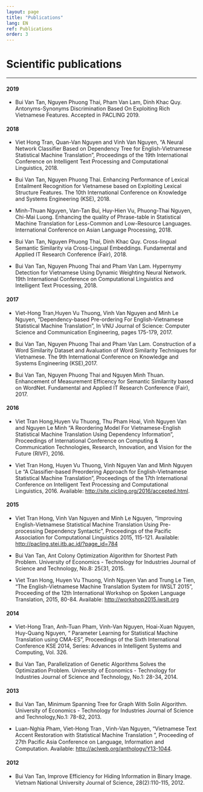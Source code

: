 ```yaml
---
layout: page
title: "Publications"
lang: EN
ref: Publications
order: 3
---
```

# Scientific publications
---


#### 2019
* Bui Van Tan, Nguyen Phuong Thai, Pham Van Lam, Dinh Khac Quy. Antonyms-Synonyms Discrimination Based On Exploiting Rich Vietnamese Features. Accepted in PACLING 2019.


#### 2018
* Viet Hong Tran, Quan-Van Nguyen and Vinh Van Nguyen, “A Neural Network Classifier Based on Dependency Tree for English-Vietnamese Statistical Machine Translation”, Proceedings of the 19th International Conference on Intelligent Text Processing and Computational Linguistics, 2018.

* Bui Van Tan, Nguyen Phuong Thai. Enhancing Performance of Lexical Entailment Recognition for Vietnamese based on Exploiting Lexical Structure Features. The 10th International Conference on Knowledge and Systems Engineering (KSE), 2018.

* Minh-Thuan Nguyen, Van-Tan Bui, Huy-Hien Vu, Phuong-Thai Nguyen, Chi-Mai Luong. Enhancing the quality of Phrase-table in Statistical Machine Translation for Less-Common and Low-Resource Languages. International Conference on Asian Language Processing, 2018.

* Bui Van Tan, Nguyen Phuong Thai, Dinh Khac Quy. Cross-lingual Semantic Similarity via Cross-Lingual Embeddings. Fundamental and Applied IT Research Conference (Fair), 2018.

* Bui Van Tan, Nguyen Phuong Thai and Pham Van Lam. Hypernymy Detection for Vietnamese Using Dynamic Weighting Neural Network. 19th International Conference on Computational Linguistics and Intelligent Text Processing, 2018.
#### 2017
* Viet-Hong Tran,Huyen Vu Thuong, Vinh Van Nguyen and Minh Le Nguyen, “Dependency-based Pre-ordering For English-Vietnamese Statistical Machine Translation”, In VNU Journal of Science: Computer Science and Communication Engineering, pages 175-179, 2017.

* Bui Van Tan, Nguyen Phuong Thai and Pham Van Lam. Construction of a Word Similarity Dataset and Avaluation of Word Similarity Techniques for Vietnamese. The 9th International Conference on Knowledge and Systems Engineering (KSE),2017. 

* Bui Van Tan, Nguyen Phuong Thai and Nguyen Minh Thuan. Enhancement of Measurement Efficency for Semantic Similarrity based on WordNet. Fundamental and Applied IT Research Conference (Fair), 2017.

#### 2016
* Viet Tran Hong,Huyen Vu Thuong, Thu Pham Hoai, Vinh Nguyen Van and Nguyen Le Minh “A Reordering Model For Vietnamese-English Statistical Machine Translation Using Dependency Information”, Proceedings of International Conference on Computing & Communication Technologies, Research, Innovation, and Vision for the Future (RIVF), 2016.

* Viet Tran Hong, Huyen Vu Thuong, Vinh Nguyen Van and Minh Nguyen Le “A Classifier-based Preordering Approach for English-Vietnamese Statistical Machine Translation”, Proceedings of the 17th International Conference on Intelligent Text Processing and Computational Linguistics, 2016. Available: http://site.cicling.org/2016/accepted.html.

#### 2015
* Viet Tran Hong, Vinh Van Nguyen and Minh Le Nguyen, “Improving English-Vietnamese Statistical Machine Translation Using Pre-processing Dependency Syntactic”, Proceedings of the Pacific Association for Computational Linguistics 2015, 115-121. Available: http://pacling.stei.itb.ac.id/?page_id=784

* Bui Van Tan, Ant Colony Optimization Algorithm for Shortest Path Problem. University of Economics - Technology for Industries Journal of Science and Technology, No.8: 25{31, 2015.

* Viet Tran Hong, Huyen Vu Thuong, Vinh Nguyen Van and Trung Le Tien, “The English-Vietnamese Machine Translation System for IWSLT 2015”, Proceeding of the 12th International Workshop on Spoken Language Translation, 2015, 80-84. Available: http://workshop2015.iwslt.org

#### 2014
* Viet-Hong Tran, Anh-Tuan Pham, Vinh-Van Nguyen, Hoai-Xuan Nguyen, Huy-Quang Nguyen, “ Parameter Learning for Statistical Machine Translation using CMA-ES”, Proceedings of the Sixth International Conference KSE 2014, Series: Advances in Intelligent Systems and Computing, Vol. 326.

* Bui Van Tan, Parallelization of Genetic Algorithms Solves the Optimization Problem. University of Economics - Technology for Industries Journal of Science and Technology, No.1: 28-34, 2014.

#### 2013
* Bui Van Tan, Minimum Spanning Tree for Graph With Solin Algorithm. University of Economics - Technology for Industries Journal of Science and Technology,No.1: 78-82, 2013.

* Luan-Nghia Pham, Viet-Hong Tran , Vinh-Van Nguyen, “Vietnamese Text Accent Restoration with Statistical Machine Translation ”, Proceeding of 27th Paciﬁc Asia Conference on Language, Information and Computation. Available:  http://aclweb.org/anthology/Y13-1044.

#### 2012
* Bui Van Tan, Improve Efficiency for Hiding Information in Binary Image. Vietnam National University Journal of Science, 28(2):110-115, 2012.


